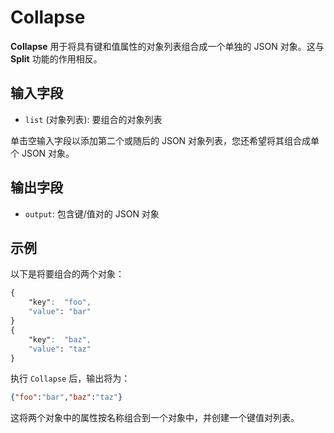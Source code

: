 # Collapse

<strong>Collapse</strong> 用于将具有键和值属性的对象列表组合成一个单独的 JSON  对象。这与 <strong>Split</strong> 功能的作用相反。

## 输入字段

- `list` (对象列表): 要组合的对象列表

单击空输入字段以添加第二个或随后的 JSON 对象列表，您还希望将其组合成单个 JSON  对象。

## 输出字段

- `output`: 包含键/值对的 JSON 对象

## 示例

以下是将要组合的两个对象：

```css
{
    "key":  "foo",
    "value": "bar"
}
{
    "key":  "baz",
    "value": "taz"
}
```

执行 `Collapse` 后，输出将为：

```json
{"foo":"bar","baz":"taz"}
```

这将两个对象中的属性按名称组合到一个对象中，并创建一个键值对列表。
